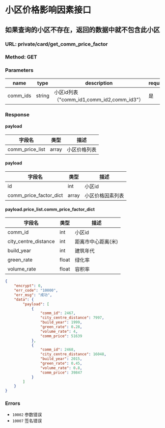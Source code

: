 # 小区价格影响因素接口
## 如果查询的小区不存在，返回的数据中就不包含此小区

### URL: private/card/get_comm_price_factor

### Method: GET

### Parameters
| name | type | description | required |
| ----- | ----- | ----- | ----- |
| comm_ids | string | 小区id列表（"comm_id1,comm_id2,comm_id3"） | 是 |

### Response

#### payload
| 字段名 | 类型 | 描述 |
| --- | --- | --- |
| comm_price_list | array | 小区价格列表 |

#### payload
| 字段名 | 类型 | 描述 |
| --- | --- | --- |
| id | int | 小区id |
| comm_price_factor_dict | array | 小区价格因素列表 |

#### payload.price_list.comm_price_factor_dict
| 字段名 | 类型 | 描述 |
| --- | --- | --- |
| comm_id | int | 小区id |
| city_centre_distance | int | 距离市中心距离(米) |
| build_year | int | 建筑年代 |
| green_rate | float | 绿化率 |
| volume_rate | float | 容积率 |


```json
{
    "encrypt": 0,
    "err_code": "10000",
    "err_msg": "成功",
    "data": {
        "payload": [
            {
                "comm_id": 2467,
                "city_centre_distance": 7997,
                "build_year": 1999,
                "green_rate": 0.28,
                "volume_rate": 4,
                "comm_price": 51639
            },
            {
                "comm_id": 2468,
                "city_centre_distance": 16048,
                "build_year": 2015,
                "green_rate": 0.45,
                "volume_rate": 0.8,
                "comm_price": 39847
            }
        ]
    }
}
```


### Errors

* `10002` 参数错误
* `10007` 签名错误

